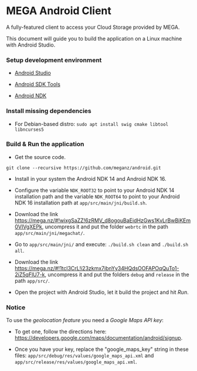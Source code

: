 MEGA Android Client
================

A fully-featured client to access your Cloud Storage provided by MEGA.

This document will guide you to build the application on a Linux machine with Android Studio.

### Setup development environment

* [Android Studio](http://developer.android.com/intl/es/sdk/index.html)

* [Android SDK Tools](http://developer.android.com/intl/es/sdk/index.html#Other)

* [Android NDK](http://developer.android.com/intl/es/ndk/downloads/index.html)

### Install missing dependencies
* For Debian-based distro: ``` sudo apt install swig cmake libtool libncurses5 ```

### Build & Run the application

* Get the source code.

```
git clone --recursive https://github.com/meganz/android.git
```

* Install in your system the Android NDK 14 and Android NDK 16.

* Configure the variable `NDK_ROOT32` to point to your Android NDK 14 installation path and the variable `NDK_ROOT64` to point to your Android NDK 16 installation path at `app/src/main/jni/build.sh`.

* Download the link https://mega.nz/#!wixgSaZZ!6zRMV_d8ogouBaEidHzGws1KvLrBwBiKEm0VIVgXEPk, uncompress it and put the folder `webrtc` in the path `app/src/main/jni/megachat/`.

* Go to `app/src/main/jni/` and execute: `./build.sh clean` and `./build.sh all`.

* Download the link https://mega.nz/#!1tcl3CrL!i23zkmx7ibnYy34HQdsOOFAPOqQuTo1-2iZ5qFlU7-k, uncompress it and put the folders `debug` and `release` in the path `app/src/`.

* Open the project with Android Studio, let it build the project and hit _*Run*_.

### Notice

To use the *geolocation feature* you need a *Google Maps API key*:

* To get one, follow the directions here: https://developers.google.com/maps/documentation/android/signup.

* Once you have your key, replace the "google_maps_key" string in these files: `app/src/debug/res/values/google_maps_api.xml` and `app/src/release/res/values/google_maps_api.xml`.
